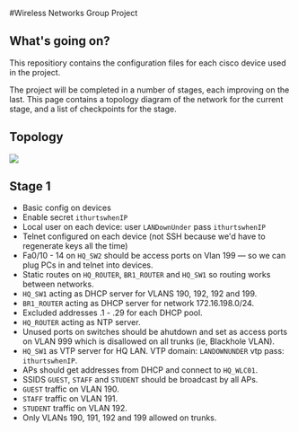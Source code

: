 #Wireless Networks Group Project

## What's going on?
This repositiory contains the configuration files for each cisco device
used in the project.

The project will be completed in a number of stages, each improving on the last.
This page contains a topology diagram of the network for the current stage, and
a list of checkpoints for the stage.


## Topology
![](http://uploads.jonne.io/topology_001.svg)


## Stage 1

+ Basic config on devices
+ Enable secret `ithurtswhenIP`
+ Local user on each device: user `LANDownUnder` pass `ithurtswhenIP`
+ Telnet configured on each device (not SSH because we'd have to regenerate
  keys all the time)
+ Fa0/10 - 14 on `HQ_SW2` should be access ports on Vlan 199 &mdash; so we can
  plug PCs in and telnet into devices.
+ Static routes on `HQ_ROUTER`, `BR1_ROUTER` and `HQ_SW1` so routing works between
  networks.
+ `HQ_SW1` acting as DHCP server for VLANS 190, 192, 192 and 199.
+ `BR1_ROUTER` acting as DHCP server for network 172.16.198.0/24.
+ Excluded addresses .1 - .29 for each DHCP pool.
+ `HQ_ROUTER` acting as NTP server.
+ Unused ports on switches should be ahutdown and set as access ports on VLAN 999
  which is disallowed on all trunks (ie, Blackhole VLAN).
+ `HQ_SW1` as VTP server for HQ LAN. VTP domain: `LANDOWNUNDER` vtp pass: `ithurtswhenIP`.
+ APs should get addresses from DHCP and connect to `HQ_WLC01`.
+ SSIDS `GUEST`, `STAFF` and `STUDENT` should be broadcast by all APs.
+ `GUEST` traffic on VLAN 190.
+ `STAFF` traffic on VLAN 191.
+ `STUDENT` traffic on VLAN 192.
+ Only VLANs 190, 191, 192 and 199 allowed on trunks.
